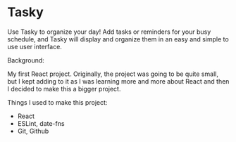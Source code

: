 # Tasky

Use Tasky to organize your day! Add tasks or reminders for your busy schedule, and Tasky will display and organize them in an easy and simple to use user interface.

Background:

My first React project. Originally, the project was going to be quite small, but I kept adding to it as I was learning more and more about React and then I decided to make this a bigger project.

Things I used to make this project:

- React
- ESLint, date-fns
- Git, Github

